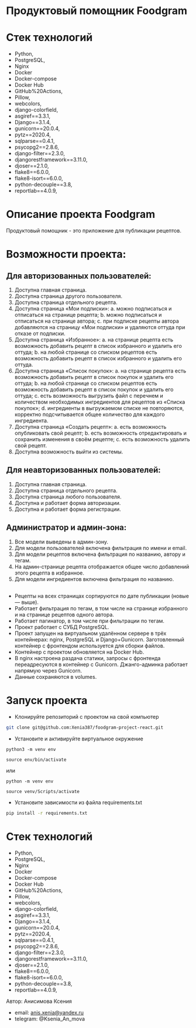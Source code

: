 # Продуктовый помощник Foodgram 

# Стек технологий
- Python,
- PostgreSQL,
- Nginx
- Docker
- Docker-compose
- Docker Hub
- GitHub%20Actions,
- Pillow,
- webcolors,
- django-colorfield,
- asgiref==3.3.1,
- Django==3.1.4,
- gunicorn==20.0.4,
- pytz==2020.4,
- sqlparse==0.4.1,
- psycopg2==2.8.6,
- django-filter==2.3.0,
- djangorestframework==3.11.0,
- djoser==2.1.0,
- flake8==6.0.0,
- flake8-isort==6.0.0,
- python-decouple==3.8,
- reportlab==4.0.9,

# Описание проекта Foodgram
Продуктовый помощник - это приложение для публикации рецептов.

# Возможности проекта:
## Для авторизованных пользователей:
  1. Доступна главная страница.
  2. Доступна страница другого пользователя.
  3. Доступна страница отдельного рецепта.
  4. Доступна страница «Мои подписки»:
      a. можно подписаться и отписаться на странице рецепта;
      b. можно подписаться и отписаться на странице автора;
      c. при подписке рецепты автора добавляются на страницу «Мои подписки» и удаляются оттуда при отказе от подписки.
  5. Доступна страница «Избранное»:
      a. на странице рецепта есть возможность добавить рецепт в список избранного и удалить его оттуда;
      b. на любой странице со списком рецептов есть возможность добавить рецепт в список избранного и удалить его оттуда.
  6. Доступна страница «Список покупок»:
      a. на странице рецепта есть возможность добавить рецепт в список покупок и удалить его оттуда;
      b. на любой странице со списком рецептов есть возможность добавить рецепт в список покупок и удалить его оттуда;
      c. есть возможность выгрузить файл с перечнем и количеством необходимых ингредиентов для рецептов из «Списка покупок»;
      d. ингредиенты в выгружаемом списке не повторяются, корректно подсчитывается общее количество для каждого ингредиента.
  7. Доступна страница «Создать рецепт»:
      a. есть возможность опубликовать свой рецепт;
      b. есть возможность отредактировать и сохранить изменения в своём рецепте;
      c. есть возможность удалить свой рецепт.
  8. Доступна возможность выйти из системы.

## Для неавторизованных пользователей:
  1. Доступна главная страница.
  2. Доступна страница отдельного рецепта.
  3. Доступна страница любого пользователя.
  4. Доступна и работает форма авторизации.
  5. Доступна и работает форма регистрации.

## Администратор и админ-зона:
  1. Все модели выведены в админ-зону.
  2. Для модели пользователей включена фильтрация по имени и email.
  3. Для модели рецептов включена фильтрация по названию, автору и тегам.
  4. На админ-странице рецепта отображается общее число добавлений этого рецепта в избранное.
  5. Для модели ингредиентов включена фильтрация по названию.

##
- Рецепты на всех страницах сортируются по дате публикации (новые — выше).
- Работает фильтрация по тегам, в том числе на странице избранного и на странице рецептов одного автора.
- Работает пагинатор, в том числе при фильтрации по тегам.
- Проект работает с СУБД PostgreSQL.
- Проект запущен на виртуальном удалённом сервере в трёх контейнерах: nginx, PostgreSQL и Django+Gunicorn. Заготовленный контейнер с фронтендом используется для сборки файлов.
- Контейнер с проектом обновляется на Docker Hub.
- В nginx настроена раздача статики, запросы с фронтенда переадресуются в контейнер с Gunicorn. Джанго-админка работает напрямую через Gunicorn.
- Данные сохраняются в volumes.


# Запуск проекта

- Клонируйте репозиторий с проектом на свой компьютер
```bash
git clone git@github.com:Xenia387/foodgram-project-react.git
```

- Установите и активируйте виртуальное окружение

```
python3 -m venv env
```

```
source env/bin/activate
```

  или

```
python -m venv env
```

```
source venv/Scripts/activate
```

- Установите зависимости из файла requirements.txt

```bash
pip install -r requirements.txt
```

# Стек технологий
- Python,
- PostgreSQL,
- Nginx
- Docker
- Docker-compose
- Docker Hub
- GitHub%20Actions,
- Pillow,
- webcolors,
- django-colorfield,
- asgiref==3.3.1,
- Django==3.1.4,
- gunicorn==20.0.4,
- pytz==2020.4,
- sqlparse==0.4.1,
- psycopg2==2.8.6,
- django-filter==2.3.0,
- djangorestframework==3.11.0,
- djoser==2.1.0,
- flake8==6.0.0,
- flake8-isort==6.0.0,
- python-decouple==3.8,
- reportlab==4.0.9,

Автор: Анисимова Ксения
- email: anis.xenia@yandex.ru
- telegram: @Ksenia_An_mova
